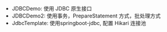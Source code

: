 * JDBCDemo: 使用 JDBC 原生接口
* JDBCDemo2: 使用事务，PrepareStatement 方式，批处理方式
* JdbcTemplate: 使用springboot-jdbc, 配置 Hikari 连接池